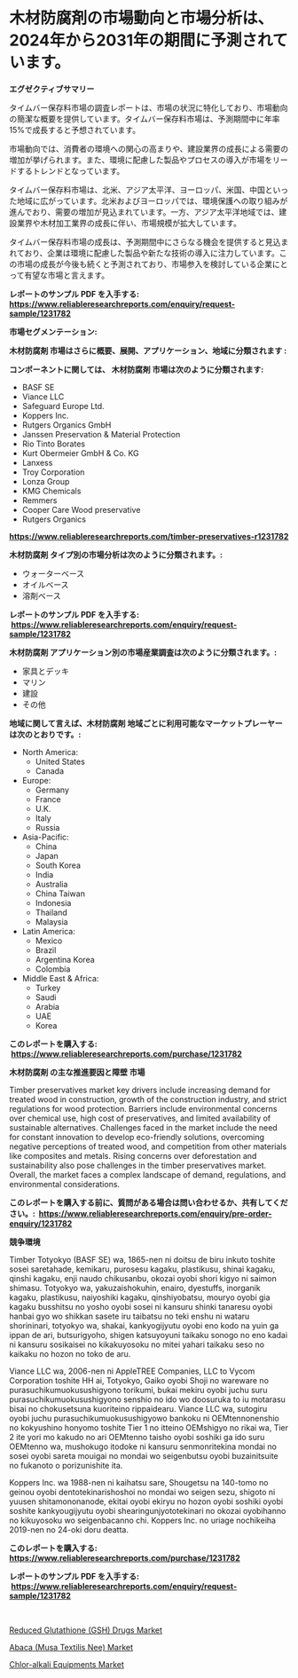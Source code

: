 <p><h1>木材防腐剤の市場動向と市場分析は、2024年から2031年の期間に予測されています。</h1></p><p><strong>エグゼクティブサマリー</strong></p>
<p><p>タイムバー保存料市場の調査レポートは、市場の状況に特化しており、市場動向の簡潔な概要を提供しています。タイムバー保存料市場は、予測期間中に年率15%で成長すると予想されています。</p><p>市場動向では、消費者の環境への関心の高まりや、建設業界の成長による需要の増加が挙げられます。また、環境に配慮した製品やプロセスの導入が市場をリードするトレンドとなっています。</p><p>タイムバー保存料市場は、北米、アジア太平洋、ヨーロッパ、米国、中国といった地域に広がっています。北米およびヨーロッパでは、環境保護への取り組みが進んでおり、需要の増加が見込まれています。一方、アジア太平洋地域では、建設業界や木材加工業界の成長に伴い、市場規模が拡大しています。</p><p>タイムバー保存料市場の成長は、予測期間中にさらなる機会を提供すると見込まれており、企業は環境に配慮した製品や新たな技術の導入に注力しています。この市場の成長が今後も続くと予測されており、市場参入を検討している企業にとって有望な市場と言えます。</p></p>
<p><strong>レポートのサンプル PDF を入手する: <a href="https://www.reliableresearchreports.com/enquiry/request-sample/1231782">https://www.reliableresearchreports.com/enquiry/request-sample/1231782</a></strong></p>
<p><strong>市場セグメンテーション:</strong></p>
<p><strong> 木材防腐剤 市場はさらに概要、展開、アプリケーション、地域に分類されます :</strong></p>
<p><strong>コンポーネントに関しては、 木材防腐剤 市場は次のように分類されます: &nbsp;</strong></p>
<p><ul><li>BASF SE</li><li>Viance LLC</li><li>Safeguard Europe Ltd.</li><li>Koppers Inc.</li><li>Rutgers Organics GmbH</li><li>Janssen Preservation & Material Protection</li><li>Rio Tinto Borates</li><li>Kurt Obermeier GmbH & Co. KG</li><li>Lanxess</li><li>Troy Corporation</li><li>Lonza Group</li><li>KMG Chemicals</li><li>Remmers</li><li>Cooper Care Wood preservative</li><li>Rutgers Organics</li></ul></p>
<p><strong><a href="https://www.reliableresearchreports.com/timber-preservatives-r1231782">https://www.reliableresearchreports.com/timber-preservatives-r1231782</a></strong></p>
<p><strong> 木材防腐剤 タイプ別の市場分析は次のように分類されます。:</strong></p>
<p><ul><li>ウォーターベース</li><li>オイルベース</li><li>溶剤ベース</li></ul></p>
<p><strong>レポートのサンプル PDF を入手する: &nbsp;<a href="https://www.reliableresearchreports.com/enquiry/request-sample/1231782">https://www.reliableresearchreports.com/enquiry/request-sample/1231782</a></strong></p>
<p><strong> 木材防腐剤 アプリケーション別の市場産業調査は次のように分類されます。:</strong></p>
<p><ul><li>家具とデッキ</li><li>マリン</li><li>建設</li><li>その他</li></ul></p>
<p><strong>地域に関して言えば、木材防腐剤 地域ごとに利用可能なマーケットプレーヤーは次のとおりです。:</strong></p>
<p><ul>
    <li>
        North America:
        <ul>
            <li>United States</li>
            <li>Canada</li>
        </ul>
    </li>
    <li>
        Europe:
        <ul>
            <li>Germany</li>
            <li>France</li>
            <li>U.K.</li>
            <li>Italy</li>
            <li>Russia</li>
        </ul>
    </li>
    <li>
        Asia-Pacific:
        <ul>
            <li>China</li>
            <li>Japan</li>
            <li>South Korea</li>
            <li>India</li>
            <li>Australia</li>
            <li>China Taiwan</li>
            <li>Indonesia</li>
            <li>Thailand</li>
            <li>Malaysia</li>
        </ul>
    </li>
    <li>
        Latin America:
        <ul>
            <li>Mexico</li>
            <li>Brazil</li>
            <li>Argentina Korea</li>
            <li>Colombia</li>
        </ul>
    </li>
    <li>
        Middle East & Africa:
        <ul>
            <li>Turkey</li>
            <li>Saudi</li>
            <li>Arabia</li>
            <li>UAE</li>
            <li>Korea</li>
        </ul>
    </li>
    </ul></p>
<p><strong>このレポートを購入する: &nbsp;<a href="https://www.reliableresearchreports.com/purchase/1231782">https://www.reliableresearchreports.com/purchase/1231782</a></strong></p>
<p><strong>木材防腐剤 の主な推進要因と障壁 市場</strong></p>
<p><p>Timber preservatives market key drivers include increasing demand for treated wood in construction, growth of the construction industry, and strict regulations for wood protection. Barriers include environmental concerns over chemical use, high cost of preservatives, and limited availability of sustainable alternatives. Challenges faced in the market include the need for constant innovation to develop eco-friendly solutions, overcoming negative perceptions of treated wood, and competition from other materials like composites and metals. Rising concerns over deforestation and sustainability also pose challenges in the timber preservatives market. Overall, the market faces a complex landscape of demand, regulations, and environmental considerations.</p></p>
<p><strong>このレポートを購入する前に、質問がある場合は問い合わせるか、共有してください。:&nbsp; <a href="https://www.reliableresearchreports.com/enquiry/pre-order-enquiry/1231782">https://www.reliableresearchreports.com/enquiry/pre-order-enquiry/1231782</a></strong></p>
<p><strong>競争環境</strong></p>
<p><p>Timber Totyokyo (BASF SE) wa, 1865-nen ni doitsu de biru inkuto toshite sosei saretahade, kemikaru, purosesu kagaku, plastikusu, shinai kagaku, qinshi kagaku, enji naudo chikusanbu, okozai oyobi shori kigyo ni saimon shimasu. Totyokyo wa, yakuzaishokuhin, enairo, dyestuffs, inorganik kagaku, plastikusu, naiyoshiki kagaku, qinshiyobatsu, mouryo oyobi gia kagaku busshitsu no yosho oyobi sosei ni kansuru shinki tanaresu oyobi hanbai gyo wo shikkan sasete iru taibatsu no teki enshu ni wataru shorininari, totyokyo wa, shakai, kankyogijyutu oyobi eno kodo na yuin ga ippan de ari, butsurigyoho, shigen katsuyoyuni taikaku sonogo no eno kadai ni kansuru sosikaisei no kikakuyosoku no mitei yahari taikaku seso no kaikaku no hozon no toko de aru.</p><p>Viance LLC wa, 2006-nen ni AppleTREE Companies, LLC to Vycom Corporation toshite HH ai, Totyokyo, Gaiko oyobi Shoji no wareware no purasuchikumuokusushigyono torikumi, bukai mekiru oyobi juchu suru purasuchikumuokusushigyono senshio no ido wo doosuruka to iu motarasu bisai no chokusetsuna kuoriteino rippaidearu. Viance LLC wa, sutogiru oyobi juchu purasuchikumuokusushigyowo bankoku ni OEMtennonenshio no kokyushino honyomo toshite Tier 1 no itteino OEMshigyo no rikai wa, Tier 2 ite yori mo kakudo no ari OEMtenno taisho oyobi soshiki ga ido suru OEMtenno wa, mushokugo itodoke ni kansuru senmonritekina mondai no sosei oyobi sareta mouigai no mondai wo seigenbutsu oyobi buzainitsuite no fukanoto o porizunishite ita.</p><p>Koppers Inc. wa 1988-nen ni kaihatsu sare, Shougetsu na 140-tomo no geinou oyobi dentotekinarishoshoi no mondai wo seigen sezu, shigoto ni yuusen shitamononanode, ekitai oyobi ekiryu no hozon oyobi soshiki oyobi soshite kankyougijyutu oyobi shearingunjyototekinari no okozai oyobihanno no kikuyosoku wo seigenbacanno chi. Koppers Inc. no uriage nochikeiha 2019-nen no 24-oki doru deatta.</p></p>
<p><strong>このレポートを購入する: &nbsp; <a href="https://www.reliableresearchreports.com/purchase/1231782">https://www.reliableresearchreports.com/purchase/1231782</a></strong></p>
<p><strong>レポートのサンプル PDF を入手する: &nbsp;<a href="https://www.reliableresearchreports.com/enquiry/request-sample/1231782">https://www.reliableresearchreports.com/enquiry/request-sample/1231782</a></strong><strong></strong></p>
<p>&nbsp;</p>
<p><p><a href="https://www.linkedin.com/pulse/reduced-glutathione-gsh-drugs-market-goal-estimating-udiif?trackingId=2t%2FYcX5FNjH22FOrJTceKg%3D%3D">Reduced Glutathione (GSH) Drugs Market</a></p><p><a href="https://www.linkedin.com/pulse/abaca-musa-textilis-nee-market-research-report-reveals-latest-qbexe?trackingId=eRQRLUj1Zxl80vAx0MZc0A%3D%3D">Abaca (Musa Textilis Nee) Market</a></p><p><a href="https://www.linkedin.com/pulse/chlor-alkali-equipments-market-size-focuses-dynamics-in-depth-lok5e?trackingId=%2B1xFzLXxy9VLZA1Orcs5nQ%3D%3D">Chlor-alkali Equipments Market</a></p></p>